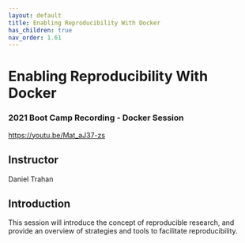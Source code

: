 ```yaml
---
layout: default
title: Enabling Reproducibility With Docker
has_children: true
nav_order: 1.61
---
```


# Enabling Reproducibility With Docker

### 2021 Boot Camp Recording - Docker Session
https://youtu.be/Mat_aJ37-zs

## Instructor
Daniel Trahan

## Introduction

This session will introduce the concept of reproducible research, and provide an overview of strategies and tools to facilitate reproducibility. 
